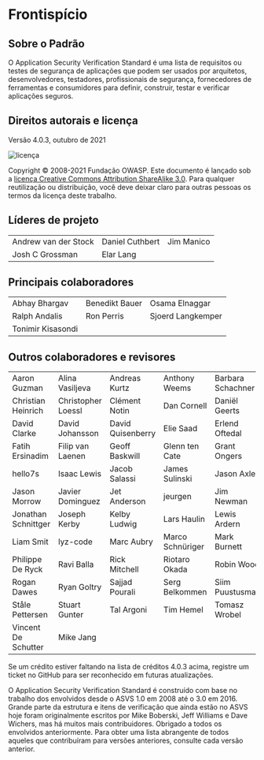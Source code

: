 # Frontispício

## Sobre o Padrão

O Application Security Verification Standard é uma lista de requisitos ou testes de segurança de aplicações que podem ser usados por arquitetos, desenvolvedores, testadores, profissionais de segurança, fornecedores de ferramentas e consumidores para definir, construir, testar e verificar aplicações seguros.

## Direitos autorais e licença

Versão 4.0.3, outubro de 2021

![licença](../images/license.png)

Copyright © 2008-2021 Fundação OWASP. Este documento é lançado sob a [licença Creative Commons Attribution ShareAlike 3.0](https://creativecommons.org/licenses/by-sa/3.0/). Para qualquer reutilização ou distribuição, você deve deixar claro para outras pessoas os termos da licença deste trabalho.

## Líderes de projeto

|                      	|                 	|            	|
|----------------------	|-----------------	|------------	|
| Andrew van der Stock 	| Daniel Cuthbert 	| Jim Manico 	|
| Josh C Grossman      	| Elar Lang     	|            	|

## Principais colaboradores

|                	|                	|                   	|
|----------------	|----------------	|-------------------	|
| Abhay Bhargav  	| Benedikt Bauer 	| Osama Elnaggar    	|
| Ralph Andalis 	| Ron Perris     	| Sjoerd Langkemper 	|
| Tonimir Kisasondi |               	|                   	|

## Outros colaboradores e revisores

|                     |                    |                   |                  |                   |
| ------------------- | ------------------ | ----------------- | ---------------- | ----------------- |
| Aaron Guzman        | Alina Vasiljeva    | Andreas Kurtz     | Anthony Weems    | Barbara Schachner |
| Christian Heinrich  | Christopher Loessl | Clément Notin     | Dan Cornell      | Daniël Geerts     |
| David Clarke        | David Johansson    | David Quisenberry | Elie Saad        | Erlend Oftedal    |
| Fatih Ersinadim     | Filip van Laenen   | Geoff Baskwill    | Glenn ten Cate   | Grant Ongers      |
| hello7s             | Isaac Lewis        | Jacob Salassi     | James Sulinski   | Jason Axley       |
| Jason Morrow        | Javier Dominguez   | Jet Anderson      | jeurgen          | Jim Newman        |
| Jonathan Schnittger | Joseph Kerby       | Kelby Ludwig      | Lars Haulin      | Lewis Ardern      |
| Liam Smit           | lyz-code           | Marc Aubry        | Marco Schnüriger | Mark Burnett      |
| Philippe De Ryck    | Ravi Balla         | Rick Mitchell     | Riotaro Okada    | Robin Wood        |
| Rogan Dawes         | Ryan Goltry        | Sajjad Pourali    | Serg Belkommen   | Siim Puustusmaa   |
| Ståle Pettersen     | Stuart Gunter      | Tal Argoni        | Tim Hemel        | Tomasz Wrobel     |
| Vincent De Schutter | Mike Jang          |                   |                  |                   |



Se um crédito estiver faltando na lista de créditos 4.0.3 acima, registre um ticket no GitHub para ser reconhecido em futuras atualizações.

O Application Security Verification Standard é construído com base no trabalho dos envolvidos desde o ASVS 1.0 em 2008 até o 3.0 em 2016. Grande parte da estrutura e itens de verificação que ainda estão no ASVS hoje foram originalmente escritos por Mike Boberski, Jeff Williams e Dave Wichers, mas há muitos mais contribuidores. Obrigado a todos os envolvidos anteriormente. Para obter uma lista abrangente de todos aqueles que contribuíram para versões anteriores, consulte cada versão anterior.
